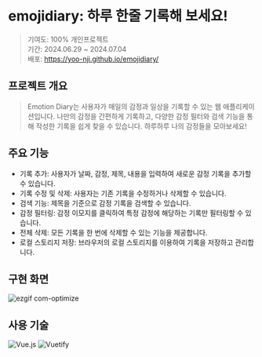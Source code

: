 # emojidiary: 하루 한줄 기록해 보세요! 
  
>기여도: 100% 개인프로젝트<br>
기간: 2024.06.29 ~ 2024.07.04<br>
배포: https://yoo-nji.github.io/emojidiary/

## 프로젝트 개요
>Emotion Diary는 사용자가 매일의 감정과 일상을 기록할 수 있는 웹 애플리케이션입니다. 나만의 감정을 간편하게 기록하고, 다양한 감정 필터와 검색 기능을 통해 작성한 기록을 쉽게 찾을 수 있습니다.
>하루하루 나의 감정들을 모아보세요!

## 주요 기능
* 기록 추가: 사용자가 날짜, 감정, 제목, 내용을 입력하여 새로운 감정 기록을 추가할 수 있습니다.
* 기록 수정 및 삭제: 사용자는 기존 기록을 수정하거나 삭제할 수 있습니다.
* 검색 기능: 제목을 기준으로 감정 기록을 검색할 수 있습니다.
* 감정 필터링: 감정 이모지를 클릭하여 특정 감정에 해당하는 기록만 필터링할 수 있습니다.
* 전체 삭제: 모든 기록을 한 번에 삭제할 수 있는 기능을 제공합니다.
* 로컬 스토리지 저장: 브라우저의 로컬 스토리지를 이용하여 기록을 저장하고 관리합니다.

## 구현 화면
![ezgif com-optimize](https://github.com/user-attachments/assets/16734b34-92c0-44cd-898c-6aac40a00d76)



## 사용 기술
![Vue.js](https://img.shields.io/badge/vuejs-%2335495e.svg?style=for-the-badge&logo=vuedotjs&logoColor=%234FC08D)
![Vuetify](https://img.shields.io/badge/Vuetify-1867C0?style=for-the-badge&logo=vuetify&logoColor=AEDDFF)

